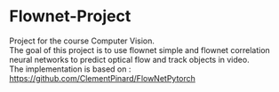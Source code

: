 # Flownet-Project
Project for the course Computer Vision.  
The goal of this project is to use flownet simple and flownet correlation neural networks to predict optical flow and track objects in video.  
The implementation is based on : https://github.com/ClementPinard/FlowNetPytorch
